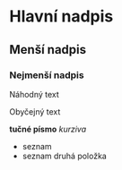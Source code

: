 # Hlavní nadpis

## Menší nadpis

### Nejmenší nadpis

Náhodný text

Obyčejný text

**tučné písmo**
*kurziva*

- seznam
- seznam druhá položka

